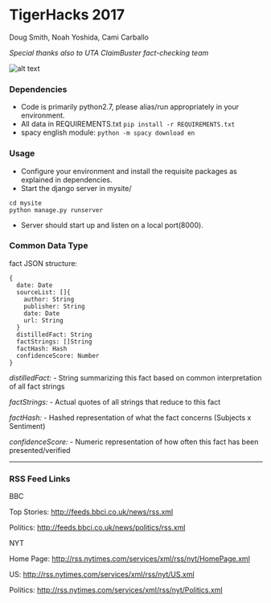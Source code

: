 # **TigerHacks 2017**

Doug Smith, Noah Yoshida, Cami Carballo

*Special thanks also to UTA ClaimBuster fact-checking team*

![alt text](https://github.com/noyoshi/TigerHacks/blob/master/mysite/project/static/project/UI-screenshot.png)


### Dependencies
- Code is primarily python2.7, please alias/run appropriately in your environment.
- All data in REQUIREMENTS.txt `pip install -r REQUIREMENTS.txt`
- spacy english module: `python -m spacy download en`

### Usage
- Configure your environment and install the requisite packages as explained in dependencies.
- Start the django server in mysite/
```
cd mysite
python manage.py runserver
```
- Server should start up and listen on a local port(8000).

### Common Data Type

fact JSON structure:
```
{
  date: Date
  sourceList: []{
    author: String
    publisher: String
    date: Date
    url: String
  }
  distilledFact: String
  factStrings: []String
  factHash: Hash
  confidenceScore: Number
}
```

_distilledFact:_ - String summarizing this fact based on common interpretation 
  of all fact strings

_factStrings:_ - Actual quotes of all strings that reduce to this fact

_factHash:_ - Hashed representation of what the fact concerns (Subjects x Sentiment)

_confidenceScore:_ - Numeric representation of how often this fact has been presented/verified

---
### RSS Feed Links

BBC

Top Stories: http://feeds.bbci.co.uk/news/rss.xml

Politics: http://feeds.bbci.co.uk/news/politics/rss.xml


NYT

Home Page: http://rss.nytimes.com/services/xml/rss/nyt/HomePage.xml

US: http://rss.nytimes.com/services/xml/rss/nyt/US.xml

Politics: http://rss.nytimes.com/services/xml/rss/nyt/Politics.xml

